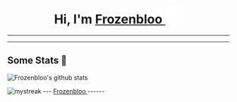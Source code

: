 # <h1 align="center">Hi, I'm <a href="https://github.com/Frozenbloo">Frozenbloo <a><img src="https://github.com/Frozenbloo/Frozenbloo/blob/main/ReadMeWaveGif.gif" width="40px" /></h1>
---  
  
  
---

## Some Stats 🚀
![Frozenbloo's github stats](https://github-readme-stats.vercel.app/api?username=Frozenbloo&show_icons=true&theme=tokyonight)
  
<img src="https://github-readme-streak-stats.herokuapp.com/?user=AkuraDiary&theme=tokyonight" alt="mystreak"/>
---
<a href="https://github.com/Frozenbloo">Frozenbloo <a>
------
